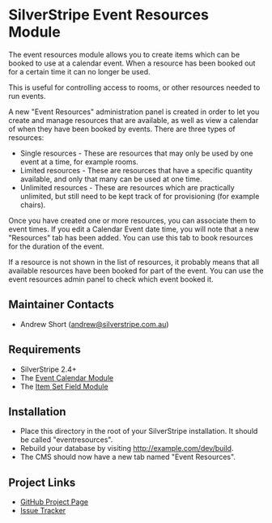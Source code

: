 # SilverStripe Event Resources Module

The event resources module allows you to create items which can be booked to use
at a calendar event. When a resource has been booked out for a certain time it
can no longer be used.

This is useful for controlling access to rooms, or other resources needed to run
events.

A new "Event Resources" administration panel is created in order to let you create
and manage resources that are available, as well as view a calendar of when they
have been booked by events. There are three types of resources:

*  Single resources - These are resources that may only be used by one event at
   a time, for example rooms.
*  Limited resources - These are resources that have a specific quantity
   available, and only that many can be used at one time.
*  Unlimited resources - These are resources which are practically unlimited,
   but still need to be kept track of for provisioning (for example chairs).

Once you have created one or more resources, you can associate them to event
times. If you edit a Calendar Event date time, you will note that a new
"Resources" tab has been added. You can use this tab to book resources for
the duration of the event.

If a resource is not shown in the list of resources, it probably means that all
available resources have been booked for part of the event. You can use the
event resources admin panel to check which event booked it.

## Maintainer Contacts
*  Andrew Short (<andrew@silverstripe.com.au>)

## Requirements
*  SilverStripe 2.4+
*  The [Event Calendar Module](http://silverstripe.org/event-calendar)
*  The [Item Set Field Module](http://silverstripe.org/ItemSetField)

## Installation

*  Place this directory in the root of your SilverStripe installation. It should
   be called "eventresources".
*  Rebuild your database by visiting http://example.com/dev/build.
*  The CMS should now have a new tab named "Event Resources".

## Project Links
*  [GitHub Project Page](https://github.com/ajshort/silverstripe-eventresources)
*  [Issue Tracker](https://github.com/ajshort/silverstripe-eventresources/issues)